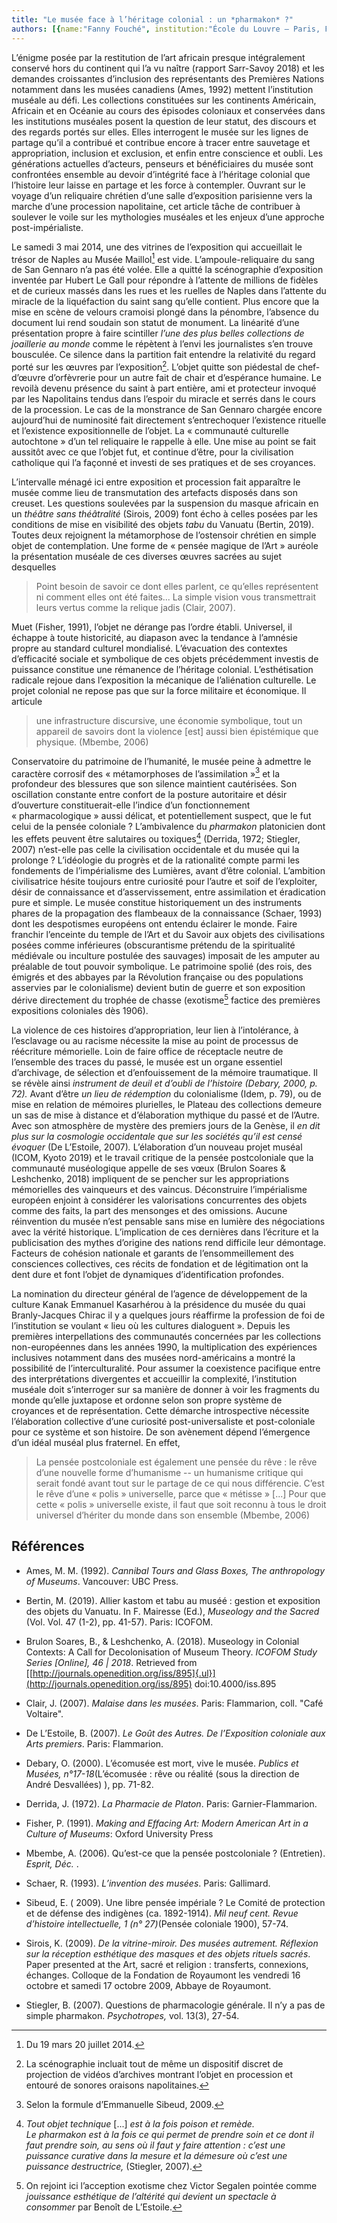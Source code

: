 ```yaml
---
title: "Le musée face à l’héritage colonial : un *pharmakon* ?"
authors: [{name:"Fanny Fouché", institution:"École du Louvre – Paris, France/IHAM, Université de Neuchâtel, Suisse"}]
---
```


L’énigme posée par la restitution de l’art africain presque
intégralement conservé hors du continent qui l’a vu naître (rapport
Sarr-Savoy 2018) et les demandes croissantes d’inclusion des
représentants des Premières Nations notamment dans les musées canadiens
(Ames, 1992) mettent l’institution muséale au défi. Les collections
constituées sur les continents Américain, Africain et en Océanie au
cours des épisodes coloniaux et conservées dans les institutions
muséales posent la question de leur statut, des discours et des regards
portés sur elles. Elles interrogent le musée sur les lignes de partage
qu’il a contribué et contribue encore à tracer entre sauvetage et
appropriation, inclusion et exclusion, et enfin entre conscience et
oubli. Les générations actuelles d’acteurs, penseurs et bénéficiaires du
musée sont confrontées ensemble au devoir d’intégrité face à l’héritage
colonial que l’histoire leur laisse en partage et les force à
contempler. Ouvrant sur le voyage d’un reliquaire chrétien d’une salle
d’exposition parisienne vers la marche d’une procession napolitaine, cet
article tâche de contribuer à soulever le voile sur les mythologies
muséales et les enjeux d’une approche post-impérialiste.

Le samedi 3 mai 2014, une des vitrines de l’exposition qui accueillait
le trésor de Naples au Musée Maillol[^1] est vide. L’ampoule-reliquaire
du sang de San Gennaro n’a pas été volée. Elle a quitté la scénographie
d’exposition inventée par Hubert Le Gall pour répondre à l’attente de
millions de fidèles et de curieux massés dans les rues et les ruelles de
Naples dans l’attente du miracle de la liquéfaction du saint sang
qu’elle contient. Plus encore que la mise en scène de velours cramoisi
plongé dans la pénombre, l’absence du document lui rend soudain son
statut de monument. La linéarité d’une présentation propre à faire
scintiller *l’une des plus belles collections de joaillerie au monde*
comme le répètent à l’envi les journalistes s’en trouve bousculée. Ce
silence dans la partition fait entendre la relativité du regard porté
sur les œuvres par l’exposition[^2]. L’objet quitte son piédestal de
chef-d’œuvre d’orfèvrerie pour un autre fait de chair et d’espérance
humaine. Le revoilà devenu présence du saint à part entière, ami et
protecteur invoqué par les Napolitains tendus dans l’espoir du miracle
et serrés dans le cours de la procession. Le cas de la monstrance de San
Gennaro chargée encore aujourd’hui de numinosité fait directement
s’entrechoquer l’existence rituelle et l’existence expositionnelle de
l’objet. La « communauté culturelle autochtone » d’un tel reliquaire le
rappelle à elle. Une mise au point se fait aussitôt avec ce que l’objet
fut, et continue d’être, pour la civilisation catholique qui l’a façonné
et investi de ses pratiques et de ses croyances.

L’intervalle ménagé ici entre exposition et procession fait apparaître
le musée comme lieu de transmutation des artefacts disposés dans son
creuset. Les questions soulevées par la suspension du masque africain en
un *théâtre sans théâtralité* (Sirois, 2009) font écho à celles posées
par les conditions de mise en visibilité des objets *tabu* du Vanuatu
(Bertin, 2019). Toutes deux rejoignent la métamorphose de l’ostensoir
chrétien en simple objet de contemplation. Une forme de « pensée magique
de l’Art » auréole la présentation muséale de ces diverses œuvres
sacrées au sujet desquelles

> Point besoin de savoir ce dont elles parlent, ce qu’elles représentent
> ni comment elles ont été faites... La simple vision vous transmettrait
> leurs vertus comme la relique jadis (Clair, 2007).

Muet (Fisher, 1991), l’objet ne dérange pas l’ordre établi. Universel,
il échappe à toute historicité, au diapason avec la tendance à l’amnésie
propre au standard culturel mondialisé. L’évacuation des contextes
d’efficacité sociale et symbolique de ces objets précédemment investis
de puissance constitue une rémanence de l’héritage colonial.
L’esthétisation radicale rejoue dans l’exposition la mécanique de
l’aliénation culturelle. Le projet colonial ne repose pas que sur la
force militaire et économique. Il articule

> une infrastructure discursive, une économie symbolique, tout un
> appareil de savoirs dont la violence \[est\] aussi bien épistémique
> que physique. (Mbembe, 2006)

Conservatoire du patrimoine de l’humanité, le musée peine à admettre le
caractère corrosif des « métamorphoses de l’assimilation »[^3] et la
profondeur des blessures que son silence maintient cautérisées. Son
oscillation constante entre confort de la posture autoritaire et désir
d’ouverture constituerait-elle l’indice d’un fonctionnement
« pharmacologique » aussi délicat, et potentiellement suspect, que le
fut celui de la pensée coloniale ? L’ambivalence du *pharmakon*
platonicien dont les effets peuvent être salutaires ou toxiques[^4]
(Derrida, 1972; Stiegler, 2007) n’est-elle pas celle la civilisation
occidentale et du musée qui la prolonge ? L’idéologie du progrès et de
la rationalité compte parmi les fondements de l’impérialisme des
Lumières, avant d’être colonial. L’ambition civilisatrice hésite
toujours entre curiosité pour l’autre et soif de l’exploiter, désir de
connaissance et d’asservissement, entre assimilation et éradication pure
et simple. Le musée constitue historiquement un des instruments phares
de la propagation des flambeaux de la connaissance (Schaer, 1993) dont
les despotismes européens ont entendu éclairer le monde. Faire franchir
l’enceinte du temple de l’Art et du Savoir aux objets des civilisations
posées comme inférieures (obscurantisme prétendu de la spiritualité
médiévale ou inculture postulée des sauvages) imposait de les amputer au
préalable de tout pouvoir symbolique. Le patrimoine spolié (des rois,
des émigrés et des abbayes par la Révolution française ou des
populations asservies par le colonialisme) devient butin de guerre et
son exposition dérive directement du trophée de chasse (exotisme[^5]
factice des premières expositions coloniales dès 1906).

La violence de ces histoires d’appropriation, leur lien à l’intolérance,
à l’esclavage ou au racisme nécessite la mise au point de processus de
réécriture mémorielle. Loin de faire office de réceptacle neutre de
l’ensemble des traces du passé, le musée est un organe essentiel
d’archivage, de sélection et d’enfouissement de la mémoire traumatique.
Il se révèle ainsi *instrument de deuil et d’oubli de l’histoire
(Debary, 2000, p. 72).* Avant d’être *un lieu de rédemption* du
colonialisme (Idem, p. 79), ou de mise en relation de mémoires
plurielles, le Plateau des collections demeure un sas de mise à distance
et d’élaboration mythique du passé et de l’Autre. Avec son atmosphère de
mystère des premiers jours de la Genèse, il *en dit plus* *sur la
cosmologie occidentale que sur les sociétés qu’il est censé évoquer* (De
L’Estoile, 2007)*.* L’élaboration d’un nouveau projet muséal (ICOM,
Kyoto 2019) et le travail critique de la pensée postcoloniale que la
communauté muséologique appelle de ses vœux (Brulon Soares & Leshchenko,
2018) impliquent de se pencher sur les appropriations mémorielles des
vainqueurs et des vaincus. Déconstruire l’impérialisme européen enjoint
à considérer les valorisations concurrentes des objets comme des faits,
la part des mensonges et des omissions. Aucune réinvention du musée
n’est pensable sans mise en lumière des négociations avec la vérité
historique. L’implication de ces dernières dans l’écriture et la
publicisation des mythes d’origine des nations rend difficile leur
démontage. Facteurs de cohésion nationale et garants de
l’ensommeillement des consciences collectives, ces récits de fondation
et de légitimation ont la dent dure et font l’objet de dynamiques
d’identification profondes.

La nomination du directeur général de l’agence de développement de la
culture Kanak Emmanuel Kasarhérou à la présidence du musée du quai
Branly-Jacques Chirac il y a quelques jours réaffirme la profession de
foi de l’institution se voulant « lieu où les cultures dialoguent ».
Depuis les premières interpellations des communautés concernées par les
collections non-européennes dans les années 1990, la multiplication des
expériences inclusives notamment dans des musées nord-américains a
montré la possibilité de l’interculturalité. Pour assumer la coexistence
pacifique entre des interprétations divergentes et accueillir la
complexité, l’institution muséale doit s’interroger sur sa manière de
donner à voir les fragments du monde qu’elle juxtapose et ordonne selon
son propre système de croyances et de représentation. Cette démarche
introspective nécessite l’élaboration collective d’une curiosité
post-universaliste et post-coloniale pour ce système et son histoire. De
son avènement dépend l’émergence d’un idéal muséal plus fraternel. En
effet,

> La pensée postcoloniale est également une pensée du rêve : le rêve
> d’une nouvelle forme d’humanisme -- un humanisme critique qui serait
> fondé avant tout sur le partage de ce qui nous différencie. C’est le
> rêve d’une « polis » universelle, parce que « métisse » \[...\] Pour
> que cette « polis » universelle existe, il faut que soit reconnu à
> tous le droit universel d’hériter du monde dans son ensemble (Mbembe,
> 2006)

## Références

- Ames, M. M. (1992). *Cannibal Tours and Glass Boxes, The anthropology
  of Museums*. Vancouver: UBC Press.
- Bertin, M. (2019). Allier kastom et tabu au muséé : gestion et
  exposition des objets du Vanuatu. In F. Mairesse (Ed.), *Museology and
  the Sacred* (Vol. Vol. 47 (1-2), pp. 41-57). Paris: ICOFOM.

- Brulon Soares, B., & Leshchenko, A. (2018). Museology in Colonial
  Contexts: A Сall for Decolonisation of Museum Theory. *ICOFOM Study
  Series \[Online\], 46 \| 2018*. Retrieved from
  [[http://journals.openedition.org/iss/895]{.ul}](http://journals.openedition.org/iss/895)
  doi:10.4000/iss.895

- Clair, J. (2007). *Malaise dans les musées*. Paris: Flammarion, coll.
  \"Café Voltaire\".

- De L’Estoile, B. (2007). *Le Goût des Autres. De l’Exposition
  coloniale aux Arts premiers*. Paris: Flammarion.

- Debary, O. (2000). L’écomusée est mort, vive le musée. *Publics et
  Musées, n°17-18*(L’écomusée : rêve ou réalité (sous la direction de
  André Desvallées) ), pp. 71-82.

- Derrida, J. (1972). *La Pharmacie de Platon*. Paris:
  Garnier-Flammarion.

- Fisher, P. (1991). *Making and Effacing Art: Modern American Art in a
  Culture of Museums*: Oxford University Press

- Mbembe, A. (2006). Qu’est-ce que la pensée postcoloniale ?
  (Entretien). *Esprit, Déc.* .

- Schaer, R. (1993). *L’invention des musées*. Paris: Gallimard.

- Sibeud, E. ( 2009). Une libre pensée impériale ? Le Comité de
  protection et de défense des indigènes (ca. 1892-1914). *Mil neuf
  cent. Revue d’histoire intellectuelle, 1 (n° 27)*(Pensée coloniale
  1900), 57-74.

- Sirois, K. (2009). *De la vitrine-miroir. Des musées autrement.
  Réflexion sur la réception esthétique des masques et des objets
  rituels sacrés*. Paper presented at the Art, sacré et religion :
  transferts, connexions, échanges. Colloque de la Fondation de
  Royaumont les vendredi 16 octobre et samedi 17 octobre 2009, Abbaye de
  Royaumont.

- Stiegler, B. (2007). Questions de pharmacologie générale. Il n’y a
  pas de simple pharmakon. *Psychotropes,* vol. 13(3), 27-54.

[^1]: Du 19 mars 20 juillet 2014.

[^2]: La scénographie incluait tout de même un dispositif discret de projection de vidéos d’archives montrant l’objet en procession et entouré de sonores oraisons napolitaines.

[^3]: Selon la formule d’Emmanuelle Sibeud, 2009.

[^4]: *Tout objet technique* \[...\] *est à la fois poison et remède. Le pharmakon est à la fois ce qui permet de prendre soin et ce dont il faut prendre soin, au sens où il faut y faire attention : c’est une puissance curative dans la mesure et la démesure où c’est une puissance destructrice,* (Stiegler, 2007).

[^5]: On rejoint ici l’acception exotisme chez Victor Segalen pointée comme *jouissance esthétique de l’altérité qui devient un spectacle à consommer* par Benoît de L’Estoile.
